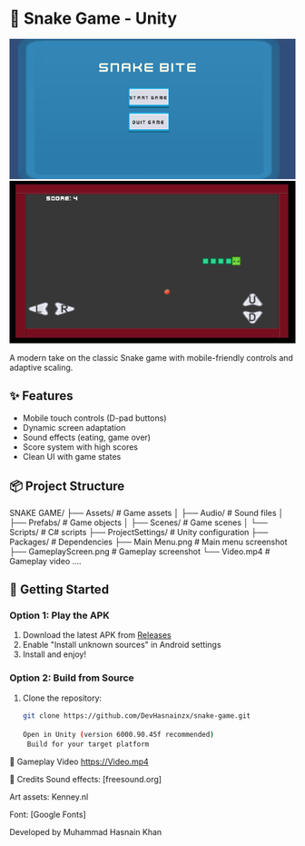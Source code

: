 # 🐍 Snake Game - Unity

![Main Menu](Main%20Menu.png)
![Gameplay](GameplayScreen.png)

A modern take on the classic Snake game with mobile-friendly controls and adaptive scaling.

## ✨ Features
- Mobile touch controls (D-pad buttons)
- Dynamic screen adaptation
- Sound effects (eating, game over)
- Score system with high scores
- Clean UI with game states

## 📦 Project Structure
SNAKE GAME/
├── Assets/ # Game assets
│ ├── Audio/ # Sound files
│ ├── Prefabs/ # Game objects
│ ├── Scenes/ # Game scenes
│ └── Scripts/ # C# scripts
├── ProjectSettings/ # Unity configuration
├── Packages/ # Dependencies
├── Main Menu.png # Main menu screenshot
├── GameplayScreen.png # Gameplay screenshot
└── Video.mp4 # Gameplay video
....

## 🚀 Getting Started

### Option 1: Play the APK
1. Download the latest APK from [Releases](#)
2. Enable "Install unknown sources" in Android settings
3. Install and enjoy!

### Option 2: Build from Source
1. Clone the repository:
   ```bash
   git clone https://github.com/DevHasnainzx/snake-game.git

   Open in Unity (version 6000.90.45f recommended)
    Build for your target platform

🎥 Gameplay Video
https://Video.mp4

📜 Credits
Sound effects: [freesound.org]

Art assets: Kenney.nl

Font: [Google Fonts]

Developed by Muhammad Hasnain Khan
